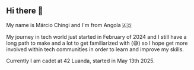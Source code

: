## Hi there 👋

My name is Márcio Chingi and I'm from Angola 🇦🇴

My journey in tech world just started in February of 2024 and I still have a long path to make and a lot to get familiarized with (😅) so I hope get more involved within tech communities in order to learn and improve my skills.

Currently I am cadet at 42 Luanda, started in May 13th 2025.
